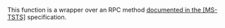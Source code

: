 This function is a wrapper over an RPC method [documented in the [MS-TSTS]](https://learn.microsoft.com/en-us/openspecs/windows_protocols/ms-tsts/fd6f339d-f5dd-452c-a9a9-ec753c22a36a) specification.
